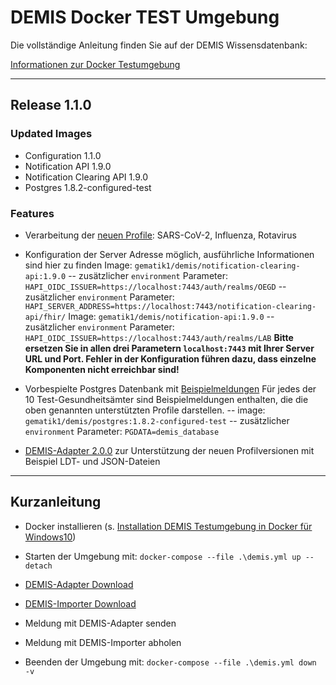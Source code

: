 # DEMIS Docker TEST Umgebung

Die vollständige Anleitung finden Sie auf der DEMIS Wissensdatenbank:

[Informationen zur Docker Testumgebung](https://wiki.gematik.de/display/DSKB/Informationen+zur+Docker+Testumgebung)

______________________________________________________________________________________
## Release 1.1.0 

### Updated Images
- Configuration 1.1.0
- Notification API 1.9.0
- Notification Clearing API 1.9.0
- Postgres 1.8.2-configured-test

### Features
 - Verarbeitung der [neuen Profile]([https://simplifier.net/demis](https://simplifier.net/demis)): SARS-CoV-2, Influenza, Rotavirus
- Konfiguration der Server Adresse möglich, ausführliche Informationen sind hier zu finden
Image: `gematik1/demis/notification-clearing-api:1.9.0`
-- zusätzlicher `environment` Parameter: `HAPI_OIDC_ISSUER=https://localhost:7443/auth/realms/OEGD`
-- zusätzlicher `environment` Parameter: `HAPI_SERVER_ADDRESS=https://localhost:7443/notification-clearing-api/fhir/`
Image: `gematik1/demis/notification-api:1.9.0`
-- zusätzlicher `environment` Parameter: `HAPI_OIDC_ISSUER=https://localhost:7443/auth/realms/LAB`
**Bitte ersetzen Sie in allen drei Parametern `localhost:7443` mit Ihrer Server URL und Port. Fehler in der Konfiguration führen dazu, dass einzelne Komponenten nicht erreichbar sind!**

- Vorbespielte Postgres Datenbank mit [Beispielmeldungen](https://wiki.gematik.de/display/DSKB/Neue+Profilversionen)
Für jedes der 10 Test-Gesundheitsämter sind Beispielmeldungen enthalten, die die oben genannten unterstützten Profile darstellen.
-- image: `gematik1/demis/postgres:1.8.2-configured-test`
-- zusätzlicher `environment` Parameter: `PGDATA=demis_database`

- [DEMIS-Adapter 2.0.0](https://cloud.gematik.de/index.php/s/rbkGyg4XQyTyWzD) zur Unterstützung der neuen Profilversionen mit Beispiel LDT- und JSON-Dateien



______________________________________________________________________________________

## Kurzanleitung

- Docker installieren (s. [Installation DEMIS Testumgebung in Docker für Windows10](https://wiki.gematik.de/pages/viewpage.action?pageId=422118286))

- Starten der Umgebung mit: `docker-compose --file .\demis.yml up --detach`

- [DEMIS-Adapter Download](https://cloud.gematik.de/index.php/s/rbkGyg4XQyTyWzD)

- [DEMIS-Importer Download](https://cloud.gematik.de/index.php/s/rbkGyg4XQyTyWzD)

- Meldung mit DEMIS-Adapter senden

- Meldung mit DEMIS-Importer abholen

- Beenden der Umgebung mit: `docker-compose --file .\demis.yml down -v`